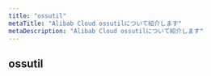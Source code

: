 ```yaml
---
title: "ossutil"
metaTitle: "Alibab Cloud ossutilについて紹介します"
metaDescription: "Alibab Cloud ossutilについて紹介します"
---
```


## ossutil

